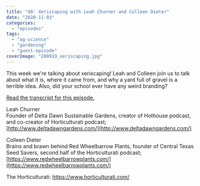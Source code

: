 ```yaml
---
title: "48: Xeriscaping with Leah Churner and Colleen Dieter"
date: "2020-11-03"
categories: 
  - "episodes"
tags: 
  - "ag-science"
  - "gardening"
  - "guest-episode"
coverImage: "200919_xeriscaping.jpg"
---
```


This week we're talking about xeriscaping! Leah and Colleen join us to talk about what it is, where it came from, and why a yard full of gravel is a terrible idea. Also, did your school ever have any weird branding?

[Read the transcript for this episode.](https://www.onetogrowonpod.com/48-xeriscaping-with-leah-churner-and-colleen-dieter-transcript/)

Leah Churner  
Founder of Delta Dawn Sustainable Gardens, creator of Hothouse podcast, and co-creator of Horticulturati podcast; [http://www.deltadawngardens.com/](http://www.deltadawngardens.com/)

Colleen Dieter  
Brains and brawn behind Red Wheelbarrow Plants, founder of Central Texas Seed Savers, second half of the Horticulturati podcast; [https://www.redwheelbarrowplants.com/](https://www.redwheelbarrowplants.com/)

The Horticulturati: https://www.horticulturati.com/
